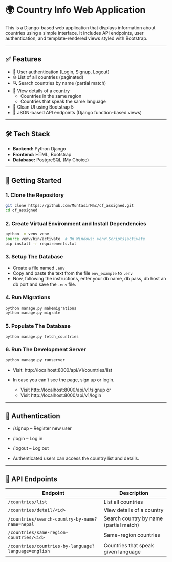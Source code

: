 # 🌍 Country Info Web Application

This is a Django-based web application that displays information about countries using a simple interface. It includes API endpoints, user authentication, and template-rendered views styled with Bootstrap.

---

## ✅ Features

- 🔐 User authentication (Login, Signup, Logout)
- 🌐 List of all countries (paginated)
- 🔍 Search countries by name (partial match)
- 📍 View details of a country
  - Countries in the same region
  - Countries that speak the same language
- 🎨 Clean UI using Bootstrap 5
- 🧩 JSON-based API endpoints (Django function-based views)

---

## 🛠 Tech Stack

- **Backend:** Python Django
- **Frontend:** HTML, Bootstrap
- **Database:** PostgreSQL (My Choice)

---

## 🚀 Getting Started

### 1. Clone the Repository

```bash
git clone https://github.com/MuntasirMac/cf_assigned.git
cd cf_assigned
```

### 2. Create Virtual Environment and Install Dependencies
```bash
python -m venv venv
source venv/bin/activate  # On Windows: venv\Scripts\activate
pip install -r requirements.txt
```

### 3. Setup The Database
- Create a file named `.env`
- Copy and paste the text from the file `env_example` to `.env`
- Now, following the instructions, enter your db name, db pass, db host an db port and save the `.env` file.

### 4. Run Migrations
```bash
python manage.py makemigrations
python manage.py migrate
```

### 5. Populate The Database
```
python manage.py fetch_countries
```

### 6. Run The Development Server
```bash
python manage.py runserver
```

- Visit: http://localhost:8000/api/v1/countries/list

- In case you can't see the page, sign up or login.
    - Visit http://localhost:8000/api/v1/signup or
    - Visit http://localhost:8000/api/v1/login

---

## 🔐 Authentication
* /signup – Register new user

* /login – Log in

* /logout – Log out

* Authenticated users can access the country list and details.

---

## 🧩 API Endpoints
| Endpoint                                | Description                            |
| --------------------------------------- | -------------------------------------- |
| `/countries/list`                           | List all countries                     |
| `/countries/detail/<id>`                      | View details of a country              |
| `/countries/search-country-by-name?name=nepal`         | Search country by name (partial match) |
| `/countries/same-region-countries/<id>`               | Same-region countries                  |
| `/countries/countries-by-language?language=english` | Countries that speak given language    |
